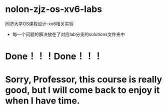 # nolon-zjz-os-xv6-labs
同济大学OS课程设计-xv6相关实验
- 每一个问题的解决放在了对应lab分支的solutions文件夹中
# Done！！！Done！！！
# Sorry, Professor, this course is really good, but I will come back to enjoy it when I have time.
